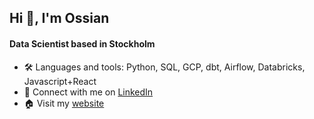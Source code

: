 ## Hi 👋, I'm Ossian

#### Data Scientist based in Stockholm

* 🛠️ Languages and tools: Python, SQL, GCP, dbt, Airflow, Databricks, Javascript+React
* 🔗 Connect with me on [LinkedIn](www.linkedin.com/in/ossianhempel)
* 🏠 Visit my [website](www.ossianhempel.com)


<!--
**ossianhempel/ossianhempel** is a ✨ _special_ ✨ repository because its `README.md` (this file) appears on your GitHub profile.

Here are some ideas to get you started:

- 🔭 I’m currently working on ...
- 🌱 I’m currently learning ...
- 👯 I’m looking to collaborate on ...
- 🤔 I’m looking for help with ...
- 💬 Ask me about ...
- 📫 How to reach me: ...
- 😄 Pronouns: ...
- ⚡ Fun fact: ...
-->
